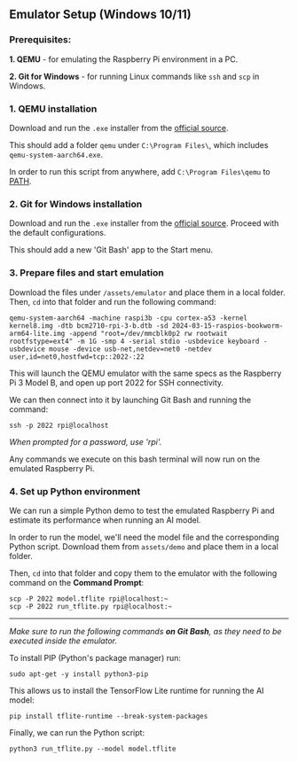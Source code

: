 ## Emulator Setup (Windows 10/11)

### Prerequisites:

**1. QEMU** - for emulating the Raspberry Pi environment in a PC.

**2. Git for Windows** - for running Linux commands like `ssh` and `scp` in Windows.

### 1. QEMU installation

Download and run the `.exe` installer from the [official source](https://qemu.weilnetz.de/w64/#:~:text=qemu%2Dw64%2Dsetup%2D20231224.exe).

This should add a folder `qemu` under `C:\Program Files\`, which includes `qemu-system-aarch64.exe`.

In order to run this script from anywhere, add `C:\Program Files\qemu` to [PATH](https://www.architectryan.com/2018/03/17/add-to-the-path-on-windows-10/).


### 2. Git for Windows installation

Download and run the `.exe` installer from the [official source](https://gitforwindows.org/). Proceed with the default configurations.

This should add a new 'Git Bash' app to the Start menu.

### 3. Prepare files and start emulation

Download the files under `/assets/emulator` and place them in a local folder. Then, `cd` into that folder and run the following command:

```shell
qemu-system-aarch64 -machine raspi3b -cpu cortex-a53 -kernel kernel8.img -dtb bcm2710-rpi-3-b.dtb -sd 2024-03-15-raspios-bookworm-arm64-lite.img -append "root=/dev/mmcblk0p2 rw rootwait rootfstype=ext4" -m 1G -smp 4 -serial stdio -usbdevice keyboard -usbdevice mouse -device usb-net,netdev=net0 -netdev user,id=net0,hostfwd=tcp::2022-:22
```

This will launch the QEMU emulator with the same specs as the Raspberry Pi 3 Model B, and open up port 2022 for SSH connectivity.

We can then connect into it by launching Git Bash and running the command:

```shell
ssh -p 2022 rpi@localhost
```
*When prompted for a password, use 'rpi'.*

Any commands we execute on this bash terminal will now run on the emulated Raspberry Pi.

### 4. Set up Python environment

We can run a simple Python demo to test the emulated Raspberry Pi and estimate its performance when running an AI model.

In order to run the model, we'll need the model file and the corresponding Python script. Download them from `assets/demo` and place them in a local folder.

Then, `cd` into that folder and copy them to the emulator with the following command on the **Command Prompt**:

```shell
scp -P 2022 model.tflite rpi@localhost:~
scp -P 2022 run_tflite.py rpi@localhost:~
```

---

*Make sure to run the following commands **on Git Bash**, as they need to be executed inside the emulator.*

To install PIP (Python's package manager) run:

```shell
sudo apt-get -y install python3-pip
```

This allows us to install the TensorFlow Lite runtime for running the AI model:

```shell
pip install tflite-runtime --break-system-packages
```

Finally, we can run the Python script:

```shell
python3 run_tflite.py --model model.tflite
```
